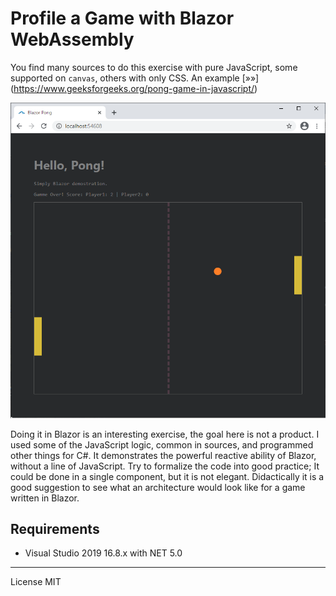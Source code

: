 # Profile a Game with Blazor WebAssembly

You find many sources to do this exercise with pure JavaScript, some supported on `canvas`, others with only CSS. An example [»»] (https://www.geeksforgeeks.org/pong-game-in-javascript/)

![Screen](https://github.com/harveytriana/BlazorGamePractice/blob/master/Screens/1.png)

Doing it in Blazor is an interesting exercise, the goal here is not a product. I used some of the JavaScript logic, common in sources, and programmed other things for C#. It demonstrates the powerful reactive ability of Blazor, without a line of JavaScript. Try to formalize the code into good practice; It could be done in a single component, but it is not elegant. Didactically it is a good suggestion to see what an architecture would look like for a game written in Blazor.

## Requirements

  - Visual Studio 2019 16.8.x with NET 5.0
 
----

License MIT
